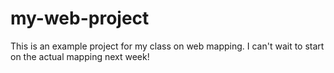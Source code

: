 # my-web-project

This is an example project for my class on web mapping. I can't wait to start on the actual mapping next week!